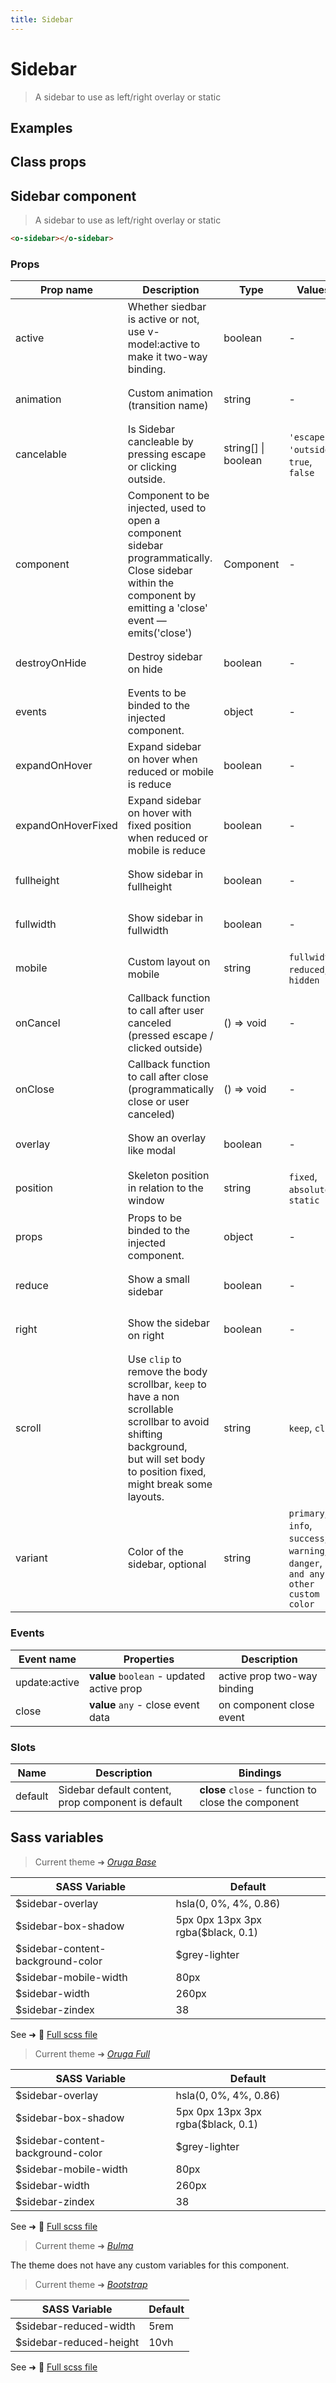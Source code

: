 ```yaml
---
title: Sidebar
---
```


# Sidebar

<div class="vp-doc">

> A sidebar to use as left/right overlay or static

<Carbon />
</div>

<div class="vp-example">

## Examples

<example-sidebar />

</div>
<div class="vp-example">

## Class props

<inspector-sidebar-viewer />

</div>

<div class="vp-doc">

## Sidebar component

> A sidebar to use as left/right overlay or static

```html
<o-sidebar></o-sidebar>
```

### Props

| Prop name          | Description                                                                                                                                                                         | Type                | Values                                                                          | Default                                                                                                                                                            |
| ------------------ | ----------------------------------------------------------------------------------------------------------------------------------------------------------------------------------- | ------------------- | ------------------------------------------------------------------------------- | ------------------------------------------------------------------------------------------------------------------------------------------------------------------ |
| active             | Whether siedbar is active or not, use v-model:active to make it two-way binding.                                                                                                    | boolean             | -                                                                               | <code style='white-space: nowrap; padding: 0;'>false</code>                                                                                                        |
| animation          | Custom animation (transition name)                                                                                                                                                  | string              | -                                                                               | <div><small>From <b>config</b>:</small></div><code style='white-space: nowrap; padding: 0;'>sidebar: {<br>&nbsp;&nbsp;animation: undefined<br>}</code>             |
| cancelable         | Is Sidebar cancleable by pressing escape or clicking outside.                                                                                                                       | string[] \| boolean | `'escape'`, `'outside'`, `true`, `false`                                        | <div><small>From <b>config</b>:</small></div><code style='white-space: nowrap; padding: 0;'>sidebar: {<br>&nbsp;&nbsp;cancelable: ["escape","outside"]<br>}</code> |
| component          | Component to be injected, used to open a component sidebar programmatically.<br/>Close sidebar within the component by emitting a 'close' event — emits('close')                    | Component           | -                                                                               |                                                                                                                                                                    |
| destroyOnHide      | Destroy sidebar on hide                                                                                                                                                             | boolean             | -                                                                               | <div><small>From <b>config</b>:</small></div><code style='white-space: nowrap; padding: 0;'>modal: {<br>&nbsp;&nbsp;destroyOnHide: false<br>}</code>               |
| events             | Events to be binded to the injected component.                                                                                                                                      | object              | -                                                                               | <code style='white-space: nowrap; padding: 0;'>{}</code>                                                                                                           |
| expandOnHover      | Expand sidebar on hover when reduced or mobile is reduce                                                                                                                            | boolean             | -                                                                               | <div><small>From <b>config</b>:</small></div><code style='white-space: nowrap; padding: 0;'>sidebar: {<br>&nbsp;&nbsp;expandOnHover: false<br>}</code>             |
| expandOnHoverFixed | Expand sidebar on hover with fixed position when reduced or mobile is reduce                                                                                                        | boolean             | -                                                                               | <div><small>From <b>config</b>:</small></div><code style='white-space: nowrap; padding: 0;'>sidebar: {<br>&nbsp;&nbsp;expandOnHoverFixed: false<br>}</code>        |
| fullheight         | Show sidebar in fullheight                                                                                                                                                          | boolean             | -                                                                               | <div><small>From <b>config</b>:</small></div><code style='white-space: nowrap; padding: 0;'>sidebar: {<br>&nbsp;&nbsp;fullheight: false<br>}</code>                |
| fullwidth          | Show sidebar in fullwidth                                                                                                                                                           | boolean             | -                                                                               | <div><small>From <b>config</b>:</small></div><code style='white-space: nowrap; padding: 0;'>sidebar: {<br>&nbsp;&nbsp;fullwidth: false<br>}</code>                 |
| mobile             | Custom layout on mobile                                                                                                                                                             | string              | `fullwidth`, `reduced`, `hidden`                                                | <div><small>From <b>config</b>:</small></div><code style='white-space: nowrap; padding: 0;'>sidebar: {<br>&nbsp;&nbsp;mobile: undefined<br>}</code>                |
| onCancel           | Callback function to call after user canceled (pressed escape / clicked outside)                                                                                                    | () =&gt; void       | -                                                                               | Default function (see source code)                                                                                                                                 |
| onClose            | Callback function to call after close (programmatically close or user canceled)                                                                                                     | () =&gt; void       | -                                                                               | Default function (see source code)                                                                                                                                 |
| overlay            | Show an overlay like modal                                                                                                                                                          | boolean             | -                                                                               | <div><small>From <b>config</b>:</small></div><code style='white-space: nowrap; padding: 0;'>sidebar: {<br>&nbsp;&nbsp;overlay: false<br>}</code>                   |
| position           | Skeleton position in relation to the window                                                                                                                                         | string              | `fixed`, `absolute`, `static`                                                   | <div><small>From <b>config</b>:</small></div><code style='white-space: nowrap; padding: 0;'>sidebar: {<br>&nbsp;&nbsp;position: "fixed"<br>}</code>                |
| props              | Props to be binded to the injected component.                                                                                                                                       | object              | -                                                                               |                                                                                                                                                                    |
| reduce             | Show a small sidebar                                                                                                                                                                | boolean             | -                                                                               | <div><small>From <b>config</b>:</small></div><code style='white-space: nowrap; padding: 0;'>sidebar: {<br>&nbsp;&nbsp;reduce: false<br>}</code>                    |
| right              | Show the sidebar on right                                                                                                                                                           | boolean             | -                                                                               | <div><small>From <b>config</b>:</small></div><code style='white-space: nowrap; padding: 0;'>sidebar: {<br>&nbsp;&nbsp;right: false<br>}</code>                     |
| scroll             | Use `clip` to remove the body scrollbar, `keep` to have a non scrollable scrollbar to avoid shifting background,<br/>but will set body to position fixed, might break some layouts. | string              | `keep`, `clip`                                                                  | <div><small>From <b>config</b>:</small></div><code style='white-space: nowrap; padding: 0;'>sidebar: {<br>&nbsp;&nbsp;scroll: "clip"<br>}</code>                   |
| variant            | Color of the sidebar, optional                                                                                                                                                      | string              | `primary`, `info`, `success`, `warning`, `danger`, `and any other custom color` | <div><small>From <b>config</b>:</small></div><code style='white-space: nowrap; padding: 0;'>sidebar: {<br>&nbsp;&nbsp;variant: undefined<br>}</code>               |

### Events

| Event name    | Properties                                | Description                 |
| ------------- | ----------------------------------------- | --------------------------- |
| update:active | **value** `boolean` - updated active prop | active prop two-way binding |
| close         | **value** `any` - close event data        | on component close event    |

### Slots

| Name    | Description                                        | Bindings                                            |
| ------- | -------------------------------------------------- | --------------------------------------------------- |
| default | Sidebar default content, prop component is default | **close** `close` - function to close the component |

</div>

<div class="vp-doc">

## Sass variables

<div class="theme-orugabase">

> Current theme ➜ _[Oruga Base](https://github.com/oruga-ui/theme-oruga)_

| SASS Variable                     | Default                            |
| --------------------------------- | ---------------------------------- |
| $sidebar-overlay                  | hsla(0, 0%, 4%, 0.86)              |
| $sidebar-box-shadow               | 5px 0px 13px 3px rgba($black, 0.1) |
| $sidebar-content-background-color | $grey-lighter                      |
| $sidebar-mobile-width             | 80px                               |
| $sidebar-width                    | 260px                              |
| $sidebar-zindex                   | 38                                 |

See ➜ 📄 [Full scss file](https://github.com/oruga-ui/theme-oruga/tree/main/src/assets/scss/components/_sidebar.scss)

</div><div class="theme-orugafull">

> Current theme ➜ _[Oruga Full](https://github.com/oruga-ui/theme-oruga)_

| SASS Variable                     | Default                            |
| --------------------------------- | ---------------------------------- |
| $sidebar-overlay                  | hsla(0, 0%, 4%, 0.86)              |
| $sidebar-box-shadow               | 5px 0px 13px 3px rgba($black, 0.1) |
| $sidebar-content-background-color | $grey-lighter                      |
| $sidebar-mobile-width             | 80px                               |
| $sidebar-width                    | 260px                              |
| $sidebar-zindex                   | 38                                 |

See ➜ 📄 [Full scss file](https://github.com/oruga-ui/theme-oruga/tree/main/src/assets/scss/components/_sidebar.scss)

</div><div class="theme-bulma">

> Current theme ➜ _[Bulma](https://github.com/oruga-ui/theme-bulma)_

<p>The theme does not have any custom variables for this component.</p>
</div><div class="theme-bootstrap">

> Current theme ➜ _[Bootstrap](https://github.com/oruga-ui/theme-bootstrap)_

| SASS Variable           | Default |
| ----------------------- | ------- |
| $sidebar-reduced-width  | 5rem    |
| $sidebar-reduced-height | 10vh    |

See ➜ 📄 [Full scss file](https://github.com/oruga-ui/theme-bootstrap/tree/main/src/assets/scss/components/_sidebar.scss)

</div>

</div>

